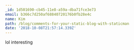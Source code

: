 ```yaml
---
_id: 1d501690-cb45-11e8-a59a-dba71fce3e73
email: b366c7d250af68840720176b0fb28e4c
name: Kim
path: /blog/comments-for-your-static-blog-with-staticman
date: '2018-10-08T21:57:14.339Z'
---
```

lol interesting
